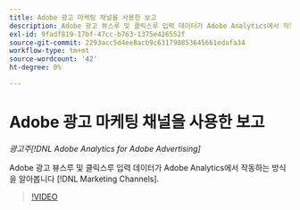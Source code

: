 ```yaml
---
title: Adobe 광고 마케팅 채널을 사용한 보고
description: Adobe 광고 뷰스루 및 클릭스루 입력 데이터가 Adobe Analytics에서 작동하는 방식을 알아봅니다 [!DNL Marketing Channels].
exl-id: 9fadf819-17bf-47cc-b763-1375e426552f
source-git-commit: 2293acc5d4ee8acb9c631790853645661edafa34
workflow-type: tm+mt
source-wordcount: '42'
ht-degree: 0%

---
```


# Adobe 광고 마케팅 채널을 사용한 보고

*광고주[!DNL Adobe Analytics for Adobe Advertising]*

Adobe 광고 뷰스루 및 클릭스루 입력 데이터가 Adobe Analytics에서 작동하는 방식을 알아봅니다 [!DNL Marketing Channels].

>[!VIDEO](https://video.tv.adobe.com/v/33502)
